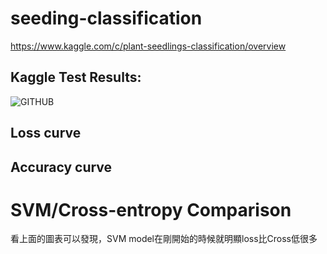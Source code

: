 # seeding-classification

https://www.kaggle.com/c/plant-seedlings-classification/overview

## Kaggle Test Results:
![GITHUB]( https://i.imgur.com/mNkaHIV.png "KaggleResults")

## Loss curve

## Accuracy curve

# SVM/Cross-entropy Comparison
  看上面的圖表可以發現，SVM model在剛開始的時候就明顯loss比Cross低很多

